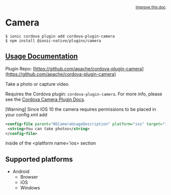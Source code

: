 <a style="float:right;font-size:12px;" href="http://github.com/danielsogl/awesome-cordova-plugins/edit/master/src/@awesome-cordova-plugins/plugins/camera/index.ts#L121">
  Improve this doc
</a>

# Camera

```
$ ionic cordova plugin add cordova-plugin-camera
$ npm install @ionic-native/plugins/camera
```

## [Usage Documentation](https://ionicframework.com/docs/native/camera/)

Plugin Repo: [https://github.com/apache/cordova-plugin-camera](https://github.com/apache/cordova-plugin-camera)

Take a photo or capture video.

Requires the Cordova plugin: `cordova-plugin-camera`. For more info, please see the [Cordova Camera Plugin Docs](https://github.com/apache/cordova-plugin-camera).

[Warning] Since IOS 10 the camera requires permissions to be placed in your config.xml add
```xml
<config-file parent="NSCameraUsageDescription" platform="ios" target="*-Info.plist">
 <string>You can take photos</string>
</config-file>
```
inside of the <platform name='ios> section

## Supported platforms

- Android
  - Browser
  - iOS
  - Windows
  


